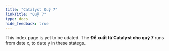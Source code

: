 ```yaml
---
title: "Catalyst Quỹ 7"
linkTitle: "Quỹ 7"
type: docs
hide_feedback: true
---
```


This index page is yet to be udated. 
The **Đề xuất từ Catalyst cho quỹ 7** runs from date x, to date y in these stategs.
